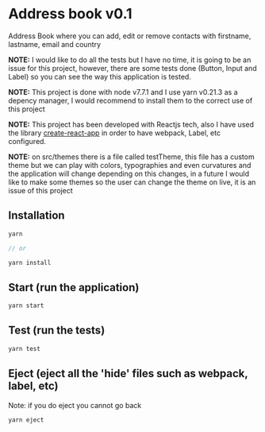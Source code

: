 # Address book v0.1

Address Book where you can add, edit or remove contacts with firstname, lastname, email and country

**NOTE:** I would like to do all the tests but I have no time, it is going to be an issue for this project, however, there are some tests done (Button, Input and Label) so you can see the way this application is tested.

**NOTE:** This project is done with node v7.7.1 and I use yarn v0.21.3 as a depency manager, I would recommend to install them to the correct use of this project

**NOTE:** This project has been developed with Reactjs tech, also I have used the library [create-react-app](https://facebook.github.io/react/blog/2016/07/22/create-apps-with-no-configuration.html) in order to have webpack, Label, etc configured.

**NOTE:** on src/themes there is a file called testTheme, this file has a custom theme but we can play with colors, typographies and even curvatures and the application will change depending on this changes, in a future I would like to make some themes so the user can change the theme on live, it is an issue of this project

## Installation
```js
yarn

// or

yarn install
```

## Start (run the application)
```js
yarn start
```

## Test (run the tests)
```js
yarn test
```

## Eject (eject all the 'hide' files such as webpack, label, etc) 
Note: if you do eject you cannot go back
```js
yarn eject
```